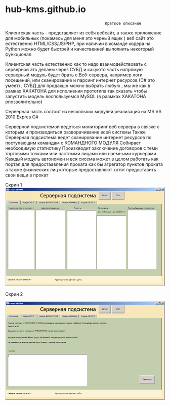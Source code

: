 # hub-kms.github.io

                                                Краткое описание        

Клиентская часть - представляет из себя вебсайт, а также приложение для мобильных (покамесь для меня это черный ящик ) 
веб сайт это естественно HTML/CSS/JS/PHP,  при наличии в команде кодера на Python можно будет быстрей и качественней выполнить некоторый функционал 

Клиентская часть естественно как то надо взаимодействовать с серверной это делаем через СУБД и какуюто часть напрямую серверный модуль будет брать с Веб-сервера, например логи посещений, или сканирование и парсинг интернет ресурсов (С# это умеет) , СУБД для продакшн можно выбрать любую , мы же как в рамках ХАКАТОНА для исполнения прототипа так сказать чтобы запустить модель воспользуемся MySQL (в раамках ХАКАТОНА рпозволительно)



Серверная часть состоит из нескольких модулей  реализация на MS VS 2010 Expres C#

Серверной подсистемой ведеться мониторинг веб сервера в связке с которым и производиться разворачивание всей системы
Также Серверная подсистема ведет сканирование интернет ресурсов по поступающим командам с КОМАНДНОГО МОДУЛЯ
Собирает необходимую статистику
Произхводит заключение договоров с теми торговыми точками или частными лицами или наемными курьерами 
Каждый модуль автономен и вся сисема может в целом работать как портал для предостаавления проката как бы агрегатор пунктов проката а также физических лиц которые предоставляют хотят предоставить свои вещи в прокат

Скрин 1
![Image alt](1.png)

Скрин 2

![Image alt](2.png)
